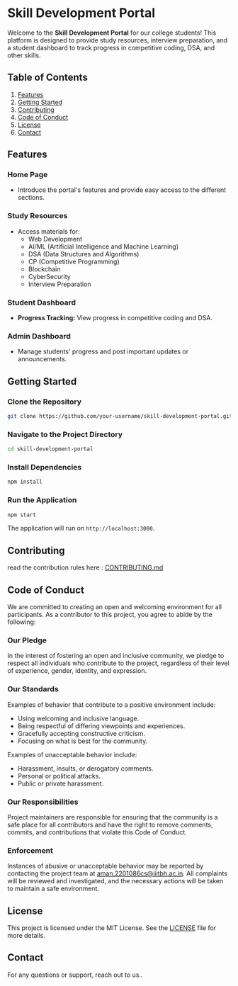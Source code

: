 
# Skill Development Portal

Welcome to the **Skill Development Portal** for our college students! This platform is designed to provide study resources, interview preparation, and a student dashboard to track progress in competitive coding, DSA, and other skills.

## Table of Contents
1. [Features](#features)
2. [Getting Started](#getting-started)
3. [Contributing](#contributing)
4. [Code of Conduct](#code-of-conduct)
5. [License](#license)
6. [Contact](#contact)

## Features

### Home Page
- Introduce the portal's features and provide easy access to the different sections.

### Study Resources
- Access materials for:
  - Web Development
  - AI/ML (Artificial Intelligence and Machine Learning)
  - DSA (Data Structures and Algorithms)
  - CP (Competitive Programming)
  - Blockchain
  - CyberSecurity
  - Interview Preparation

### Student Dashboard
- **Progress Tracking:** View progress in competitive coding and DSA.

### Admin Dashboard
- Manage students' progress and post important updates or announcements.

## Getting Started

### Clone the Repository
```bash
git clone https://github.com/your-username/skill-development-portal.git
```

### Navigate to the Project Directory
```bash
cd skill-development-portal
```

### Install Dependencies
```bash
npm install
```

### Run the Application
```bash
npm start
```

The application will run on `http://localhost:3000`.

## Contributing
read the contribution rules here : [CONTRIBUTING.md](https://github.com/amanbind898/skill-development-portal/blob/main/CONTRIBUTING.md)


## Code of Conduct

We are committed to creating an open and welcoming environment for all participants. As a contributor to this project, you agree to abide by the following:

### Our Pledge
In the interest of fostering an open and inclusive community, we pledge to respect all individuals who contribute to the project, regardless of their level of experience, gender, identity, and expression.

### Our Standards
Examples of behavior that contribute to a positive environment include:
- Using welcoming and inclusive language.
- Being respectful of differing viewpoints and experiences.
- Gracefully accepting constructive criticism.
- Focusing on what is best for the community.

Examples of unacceptable behavior include:
- Harassment, insults, or derogatory comments.
- Personal or political attacks.
- Public or private harassment.

### Our Responsibilities
Project maintainers are responsible for ensuring that the community is a safe place for all contributors and have the right to remove comments, commits, and contributions that violate this Code of Conduct.

### Enforcement
Instances of abusive or unacceptable behavior may be reported by contacting the project team at [aman.2201086cs@iiitbh.ac.in](mailto:aman.2201086cs@iiitbh.ac.in). All complaints will be reviewed and investigated, and the necessary actions will be taken to maintain a safe environment.

## License

This project is licensed under the MIT License. See the [LICENSE](LICENSE) file for more details.

## Contact

For any questions or support, reach out to us..
